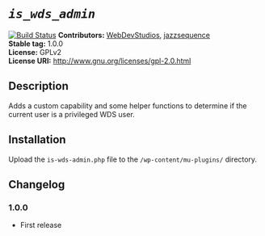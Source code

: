 # _`is_wds_admin`_ #
[![Build Status](https://travis-ci.org/WebDevStudios/is_wds_admin.svg?branch=master)](https://travis-ci.org/WebDevStudios/is_wds_admin)
**Contributors:**      [WebDevStudios](https://github.com/WebDevStudios), [jazzsequence](https://github.com/jazzsequence)  
**Stable tag:**        1.0.0  
**License:**           GPLv2  
**License URI:**       http://www.gnu.org/licenses/gpl-2.0.html

## Description ##

Adds a custom capability and some helper functions to determine if the current user is a privileged WDS user.

## Installation ##

Upload the `is-wds-admin.php` file to the `/wp-content/mu-plugins/` directory.

## Changelog ##

### 1.0.0 ###
* First release
